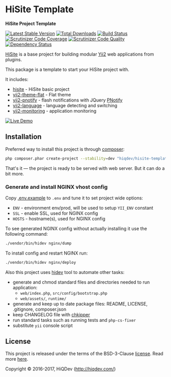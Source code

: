 # HiSite Template

**HiSite Project Template**

[![Latest Stable Version](https://poser.pugx.org/hiqdev/hisite-template/v/stable)](https://packagist.org/packages/hiqdev/hisite-template)
[![Total Downloads](https://poser.pugx.org/hiqdev/hisite-template/downloads)](https://packagist.org/packages/hiqdev/hisite-template)
[![Build Status](https://img.shields.io/travis/hiqdev/hisite-template.svg)](https://travis-ci.org/hiqdev/hisite-template)
[![Scrutinizer Code Coverage](https://img.shields.io/scrutinizer/coverage/g/hiqdev/hisite-template.svg)](https://scrutinizer-ci.com/g/hiqdev/hisite-template/)
[![Scrutinizer Code Quality](https://img.shields.io/scrutinizer/g/hiqdev/hisite-template.svg)](https://scrutinizer-ci.com/g/hiqdev/hisite-template/)
[![Dependency Status](https://www.versioneye.com/php/hiqdev:hisite-template/dev-master/badge.svg)](https://www.versioneye.com/php/hiqdev:hisite-template/dev-master)

[HiSite] is a base project for building modular [Yii2] web applications from plugins.

This package is a template to start your HiSite project with.

It includes:

- [hisite]          - HiSite basic project
- [yii2-theme-flat] - Flat theme
- [yii2-pnotify]    - flash notifications with JQuery [PNotify]
- [yii2-language]   - language detecting and switching
- [yii2-monitoring] - application monitoring

[yii2]:                 http://www.yiiframework.com/
[HiSite]:               https://github.com/hiqdev/hisite
[yii2-theme-flat]:      https://github.com/hiqdev/yii2-theme-flat
[yii2-theme-original]:  https://github.com/hiqdev/yii2-theme-original
[yii2-pnotify]:         https://github.com/hiqdev/yii2-thememanager
[yii2-language]:        https://github.com/hiqdev/yii2-language
[yii2-monitoring]:      https://github.com/hiqdev/yii2-monitoring
[pnotify]:              https://github.com/sciactive/pnotify

[![Live Demo](https://img.shields.io/badge/live-demo-brightgreen.svg)](https://hisite.hiqdev.com/)

## Installation

Preferred way to install this project is through [composer]:

```sh
php composer.phar create-project --stability=dev "hiqdev/hisite-template:*" dir
```

That's it &mdash; the project is ready to be served with web server.
But it can do a bit more.

### Generate and install NGINX vhost config

Copy [.env.example] to `.env` and tune it to set project wide options:

- `ENV` - environment env/prod, will be used to setup `YII_ENV` constant
- `SSL` - enable SSL, used for NGINX config
- `HOSTS` - hostname(s), used for NGINX config

To see generated NGINX config without actually installing it use the following command:

```sh
./vendor/bin/hidev nginx/dump
```

To install config and restart NGINX run:

```sh
./vendor/bin/hidev nginx/deploy
```

Also this project uses [hidev] tool to automate other tasks:

- generate and chmod standard files and directories needed to run application:
    - `web/index.php`, `src/config/bootstrap.php`
    - `web/assets/`, `runtime/`
- generate and keep up to date package files: README, LICENSE, .gitignore, composer.json
- keep CHANGELOG file with [chkipper]
- run standard tasks such as running tests and `php-cs-fixer`
- substitute `yii` console script

[composer]:         http://getcomposer.org/download/
[.env.example]:     .env.example
[hidev]:            https://github.com/hiqdev/hidev
[chkipper]:         https://github.com/hiqdev/chkipper

## License

This project is released under the terms of the BSD-3-Clause [license](LICENSE).
Read more [here](http://choosealicense.com/licenses/bsd-3-clause).

Copyright © 2016-2017, HiQDev (http://hiqdev.com/)
